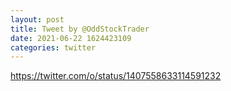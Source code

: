 ```yaml
--- 
layout: post 
title: Tweet by @OddStockTrader 
date: 2021-06-22 1624423109 
categories: twitter 
--- 
```

https://twitter.com/o/status/1407558633114591232